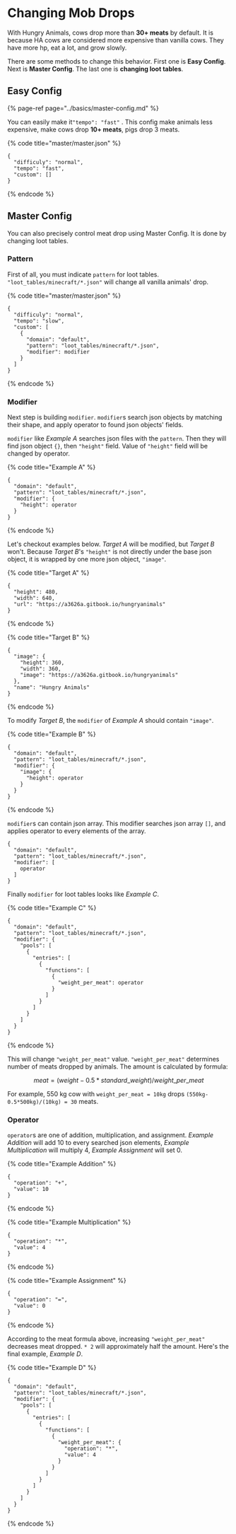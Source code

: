 # Changing Mob Drops

With Hungry Animals, cows drop more than **30+ meats** by default. It is because HA cows are considered more expensive than vanilla cows. They have more hp, eat a lot, and grow slowly.

There are some methods to change this behavior. First one is **Easy Config**. Next is **Master Config**. The last one is **changing loot tables**.

## Easy Config

{% page-ref page="../basics/master-config.md" %}

You can easily make it`"tempo": "fast"` . This config make animals less expensive, make cows drop **10+ meats**, pigs drop 3 meats.

{% code title="master/master.json" %}
```text
{
  "difficuly": "normal",
  "tempo": "fast",
  "custom": []
}
```
{% endcode %}

## Master Config

You can also precisely control meat drop using Master Config. It is done by changing loot tables.

### Pattern

First of all, you must indicate `pattern` for loot tables. `"loot_tables/minecraft/*.json"` will change all vanilla animals' drop.

{% code title="master/master.json" %}
```text
{
  "difficuly": "normal",
  "tempo": "slow",
  "custom": [
    {
      "domain": "default",
      "pattern": "loot_tables/minecraft/*.json",
      "modifier": modifier
    }
  ]
}
```
{% endcode %}

### Modifier

Next step is building `modifier`. `modifier`s search json objects by matching their shape, and apply operator to found json objects' fields.

`modifier` like _Example A_ searches json files with the `pattern`. Then they will find json object `{}`, then `"height"` field. Value of `"height"` field will be changed by operator.

{% code title="Example A" %}
```text
{
  "domain": "default",
  "pattern": "loot_tables/minecraft/*.json",
  "modifier": {
    "height": operator
  }
}
```
{% endcode %}

Let's checkout examples below. _Target A_ will be modified, but _Target B_ won't. Because _Target B_'s `"height"` is not directly under the base json object, it is wrapped by one more json object, `"image"`.

{% code title="Target A" %}
```text
{
  "height": 480,
  "width": 640,
  "url": "https://a3626a.gitbook.io/hungryanimals"
}
```
{% endcode %}

{% code title="Target B" %}
```text
{
  "image": {
    "height": 360,
    "width": 360,
    "image": "https://a3626a.gitbook.io/hungryanimals"
  },
  "name": "Hungry Animals"
}
```
{% endcode %}

To modify _Target B_, the `modifier` of _Example A_ should contain `"image"`. 

{% code title="Example B" %}
```text
{
  "domain": "default",
  "pattern": "loot_tables/minecraft/*.json",
  "modifier": {
    "image": {
      "height": operator
    }
  }
}
```
{% endcode %}

`modifier`s can contain json array. This modifier searches json array `[]`, and applies operator to every elements of the array.

```text
{
  "domain": "default",
  "pattern": "loot_tables/minecraft/*.json",
  "modifier": [
    operator
  ]
}
```

Finally `modifier` for loot tables looks like _Example C_.

{% code title="Example C" %}
```text
{
  "domain": "default",
  "pattern": "loot_tables/minecraft/*.json",
  "modifier": {
    "pools": [
      {
        "entries": [
          {
            "functions": [
              {
                "weight_per_meat": operator
              }
            ]
          }
        ]
      }
    ]
  }
}
```
{% endcode %}

This will change `"weight_per_meat"` value. `"weight_per_meat"` determines number of meats dropped by animals. The amount is calculated by formula:

$$meat = (weight-0.5*standard\_weight)/weight\_per\_meat$$

For example, 550 kg cow with `weight_per_meat = 10kg` drops `(550kg-0.5*500kg)/(10kg) = 30` meats.

### Operator

`operator`s are one of addition, multiplication, and assignment. _Example Addition_ will add 10 to every searched json elements, _Example Multiplication_ will multiply 4, _Example Assignment_ will set 0.

{% code title="Example Addition" %}
```text
{
  "operation": "+",
  "value": 10
}
```
{% endcode %}

{% code title="Example Multiplication" %}
```text
{
  "operation": "*",
  "value": 4
}
```
{% endcode %}

{% code title="Example Assignment" %}
```text
{
  "operation": "=",
  "value": 0
}
```
{% endcode %}

According to the meat formula above, increasing `"weight_per_meat"` decreases meat dropped. `* 2` will approximately half the amount. Here's the final example, _Example D_.

{% code title="Example D" %}
```text
{
  "domain": "default",
  "pattern": "loot_tables/minecraft/*.json",
  "modifier": {
    "pools": [
      {
        "entries": [
          {
            "functions": [
              {
                "weight_per_meat": {
                  "operation": "*",
                  "value": 4
                }
              }
            ]
          }
        ]
      }
    ]
  }
}
```
{% endcode %}





